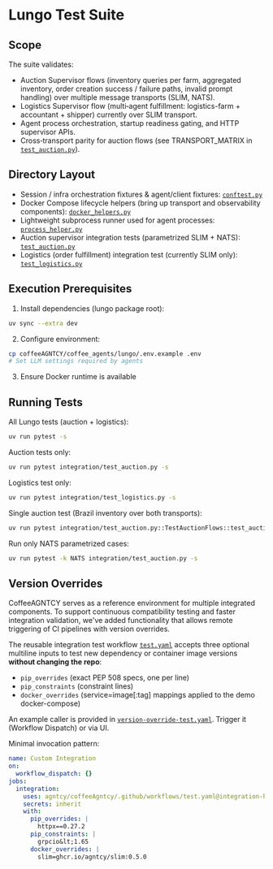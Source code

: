 # Lungo Test Suite

## Scope

The suite validates:
- Auction Supervisor flows (inventory queries per farm, aggregated inventory, order creation success / failure paths, invalid prompt handling) over multiple message transports (SLIM, NATS).
- Logistics Supervisor flow (multi‑agent fulfillment: logistics-farm + accountant + shipper) currently over SLIM transport.
- Agent process orchestration, startup readiness gating, and HTTP supervisor APIs.
- Cross‑transport parity for auction flows (see TRANSPORT_MATRIX in [`test_auction.py`](coffeeAGNTCY/coffee_agents/lungo/tests/integration/test_auction.py:1)).

## Directory Layout

- Session / infra orchestration fixtures & agent/client fixtures: [`conftest.py`](coffeeAGNTCY/coffee_agents/lungo/tests/integration/conftest.py:1)
- Docker Compose lifecycle helpers (bring up transport and observability components): [`docker_helpers.py`](coffeeAGNTCY/coffee_agents/lungo/tests/integration/docker_helpers.py:1)
- Lightweight subprocess runner used for agent processes: [`process_helper.py`](coffeeAGNTCY/coffee_agents/lungo/tests/integration/process_helper.py:1)
- Auction supervisor integration tests (parametrized SLIM + NATS): [`test_auction.py`](coffeeAGNTCY/coffee_agents/lungo/tests/integration/test_auction.py:1)
- Logistics (order fulfillment) integration test (currently SLIM only): [`test_logistics.py`](coffeeAGNTCY/coffee_agents/lungo/tests/integration/test_logistics.py:1)

## Execution Prerequisites

1. Install dependencies (lungo package root):

```bash
uv sync --extra dev
```

2. Configure environment:

```bash
cp coffeeAGNTCY/coffee_agents/lungo/.env.example .env
# Set LLM settings required by agents
```

3. Ensure Docker runtime is available

## Running Tests

All Lungo tests (auction + logistics):

```bash
uv run pytest -s
```

Auction tests only:

```bash
uv run pytest integration/test_auction.py -s
```

Logistics test only:

```bash
uv run pytest integration/test_logistics.py -s
```

Single auction test (Brazil inventory over both transports):

```bash
uv run pytest integration/test_auction.py::TestAuctionFlows::test_auction_brazil_inventory -s
```

Run only NATS parametrized cases:

```bash
uv run pytest -k NATS integration/test_auction.py -s
```

## Version Overrides
CoffeeAGNTCY serves as a reference environment for multiple integrated components. To support continuous compatibility testing and faster integration validation, we've added functionality that allows remote triggering of CI pipelines with version overrides.

The reusable integration test workflow [`test.yaml`](.github/workflows/test.yaml:1) accepts three optional multiline inputs to test new dependency or container image versions **without changing the repo**:
- `pip_overrides` (exact PEP 508 specs, one per line)
- `pip_constraints` (constraint lines)
- `docker_overrides` (service=image[:tag] mappings applied to the demo docker-compose)

An example caller is provided in [`version-override-test.yaml`](.github/workflows/version-override-test.yaml:1). Trigger it (Workflow Dispatch) or via UI.

Minimal invocation pattern:

```yaml
name: Custom Integration
on:
  workflow_dispatch: {}
jobs:
  integration:
    uses: agntcy/coffeeAgntcy/.github/workflows/test.yaml@integration-hook
    secrets: inherit
    with:
      pip_overrides: |
        httpx==0.27.2
      pip_constraints: |
        grpcio&lt;1.65
      docker_overrides: |
        slim=ghcr.io/agntcy/slim:0.5.0
```